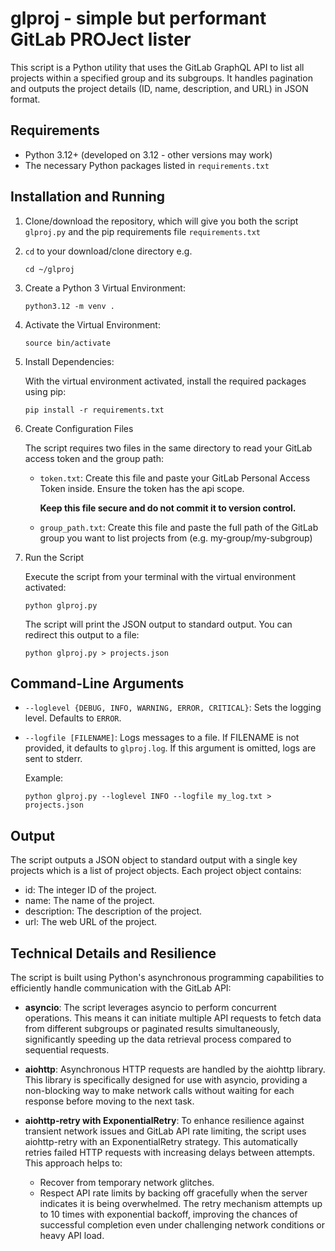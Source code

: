 # glproj - simple but performant GitLab PROJect lister

This script is a Python utility that uses the GitLab GraphQL API to list all
projects within a specified group and its subgroups. It handles pagination and
outputs the project details (ID, name, description, and URL) in JSON format.

## Requirements

* Python 3.12+ (developed on 3.12 - other versions may work)
* The necessary Python packages listed in `requirements.txt`

## Installation and Running

1. Clone/download the repository, which will give you both the script
   `glproj.py` and the pip requirements file `requirements.txt`

2. `cd` to your download/clone directory e.g.

   `cd ~/glproj`

3. Create a Python 3 Virtual Environment:

   `python3.12 -m venv .`

4. Activate the Virtual Environment:

   `source bin/activate`

5. Install Dependencies:

   With the virtual environment activated, install the required packages using
   pip:

   `pip install -r requirements.txt`

6. Create Configuration Files

   The script requires two files in the same directory to read your GitLab
   access token and the group path:

   * `token.txt`: Create this file and paste your GitLab Personal Access Token
     inside. Ensure the token has the api scope.

     **Keep this file secure and do not commit it to version control.**

   * `group_path.txt`: Create this file and paste the full path of the GitLab
     group you want to list projects from (e.g. my-group/my-subgroup)

7. Run the Script

   Execute the script from your terminal with the virtual environment
   activated:

   `python glproj.py`

   The script will print the JSON output to standard output. You can redirect
   this output to a file:

   `python glproj.py > projects.json`

## Command-Line Arguments

* `--loglevel {DEBUG, INFO, WARNING, ERROR, CRITICAL}`: Sets the logging level.
  Defaults to `ERROR`.

* `--logfile [FILENAME]`: Logs messages to a file. If FILENAME is not provided,
  it defaults to `glproj.log`. If this argument is omitted, logs are sent to
  stderr.

  Example:

  `python glproj.py --loglevel INFO --logfile my_log.txt > projects.json`

## Output

The script outputs a JSON object to standard output with a single key projects
which is a list of project objects. Each project object contains:

* id: The integer ID of the project.
* name: The name of the project.
* description: The description of the project.
* url: The web URL of the project.

## Technical Details and Resilience

The script is built using Python's asynchronous programming capabilities to
efficiently handle communication with the GitLab API:

* **asyncio**: The script leverages asyncio to perform concurrent operations.
  This means it can initiate multiple API requests to fetch data from different
  subgroups or paginated results simultaneously, significantly speeding up the
  data retrieval process compared to sequential requests.

* **aiohttp**: Asynchronous HTTP requests are handled by the aiohttp library.
  This library is specifically designed for use with asyncio, providing a
  non-blocking way to make network calls without waiting for each response
  before moving to the next task.

* **aiohttp-retry with ExponentialRetry**: To enhance resilience against
  transient network issues and GitLab API rate limiting, the script uses
  aiohttp-retry with an ExponentialRetry strategy. This automatically retries
  failed HTTP requests with increasing delays between attempts. This approach
  helps to:

    * Recover from temporary network glitches.
    * Respect API rate limits by backing off gracefully when the server indicates
    it is being overwhelmed. The retry mechanism attempts up to 10 times with
    exponential backoff, improving the chances of successful completion even
    under challenging network conditions or heavy API load.
